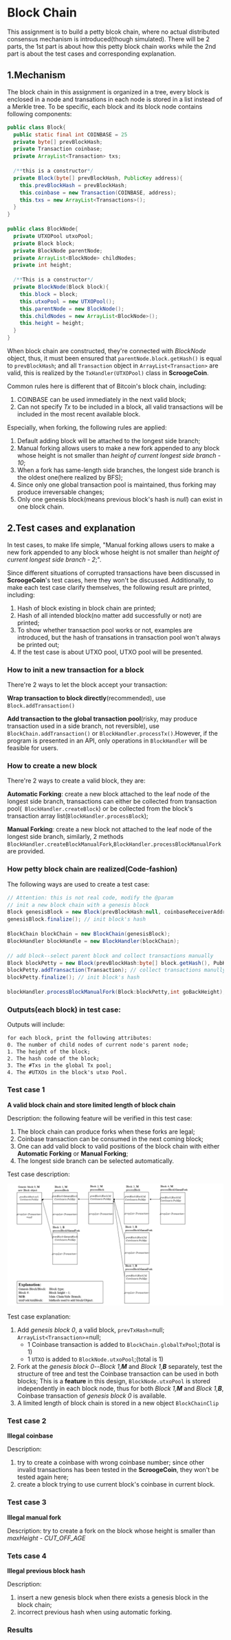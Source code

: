 # Block Chain
This assignment is to build a petty blcok chain, where no actual distributed consensus mechanism is introduced(though simulated). There will be 2 parts, the 1st part is about how this petty block chain works while the 2nd part is about the test cases and corresponding explanation.

## 1.Mechanism
The block chain in this assignment is organized in a tree, every block is enclosed in a node and transations in each node is stored in a list instead of a Merkle tree. To be specific, each block and its block node contains following components:

```java
public class Block{
  public static final int COINBASE = 25
  private byte[] prevBlockHash;
  private Transaction coinbase;
  private ArrayList<Transaction> txs;
  
  /**this is a constructor*/
  private Block(byte[] prevBlockHash, PublicKey address){
    this.prevBlockHash = prevBlockHash;
    this.coinbase = new Transaction(COINBASE, address);
    this.txs = new ArrayList<Transactions>();
  }
}

public class BlockNode{
  private UTXOPool utxoPool;
  private Block block;
  private BlockNode parentNode;
  private ArrayList<BlockNode> childNodes;
  private int height;
  
  /**This is a constructor*/
  private BlockNode(Block block){
    this.block = block;
    this.utxoPool = new UTXOPool();
    this.parentNode = new BlockNode();
    this.childNodes = new ArrayList<BlockNode>();
    this.height = height;
  }
}
```

When block chain are constructed, they're connected with *BlockNode* object, thus, it must been ensured that ```parentNode.block.getHash()``` is equal to ```prevBlockHash```; and all ```Transaction``` object in ```ArrayList<Transaction>``` are valid, this is realized by the ```TxHandler(UTXOPool)``` class in **ScroogeCoin**.

Common rules here is different that of Bitcoin's block chain, including:
1. COINBASE can be used immediately in the next valid block;
2. Can not specify *Tx* to be included in a block, all valid transactions will be included in the most recent available block.

Especially, when forking, the following rules are applied:
1. Default adding block will be attached to the longest side branch;
2. Manual forking allows users to make a new fork appended to any block whose height is not smaller than *height of current longest side branch - 10*;
3. When a fork has same-length side branches, the longest side branch is the oldest one(here realized by BFS);
4. Since only one global transaction pool is maintained, thus forking may produce irreversable changes;
5. Only one genesis block(means previous block's hash is *null*) can exist in one block chain.

## 2.Test cases and explanation
In test cases, to make life simple, "Manual forking allows users to make a new fork appended to any block whose height is not smaller than *height of current longest side branch - 2*;".

Since different situations of corrupted transactions have been discussed in **ScroogeCoin**'s test cases, here they won't be discussed. Additionally, to make each test case clarify themselves, the following result are printed, including:
1. Hash of block existing in block chain are printed;
2. Hash of all intended block(no matter add successfully or not) are printed;
3. To show whether transaction pool works or not, examples are introduced, but the hash of transations in transaction pool won't always be printed out;
4. If the test case is about UTXO pool, UTXO pool will be presented.

### How to init a new transaction for a block

There're 2 ways to let the block accept your transaction:

**Wrap transaction to block directly**(recommended), use ```Block.addTransaction()```

**Add transaction to the global transaction pool**(risky, may produce transaction used in a side branch, not reversible), use ```BlockChain.addTransaction()``` or ```BlockHandler.processTx()```.However, if the program is presented in an API, only operations in ```BlockHandler``` will be feasible for users.

### How to create a new block

There're 2 ways to create a valid block, they are:

**Automatic Forking**: create a new block attached to the leaf node of the longest side branch, transactions can either be collected from transaction pool(``` BlockHandler.createBlock```) or be collected from the block's transaction array list(```BlockHandler.processBlock```);

**Manual Forking**: create a new block not attached to the leaf node of the longest side branch, similarly, 2 methods ```BlockHandler.createBlockManualFork```,```BlockHandler.processBlockManualFork``` are provided.

### How petty block chain are realized(Code-fashion)

The following ways are used to create a test case:

```java
// Attention: this is not real code, modify the @param
// init a new block chain with a genesis block
Block genesisBlock = new Block(prevBlockHash:null, coinbaseReceiverAddress:PubKey);
genesisBlock.finalize(); // init block's hash

BlockChain blockChain = new BlockChain(genesisBlock);
BlockHandler blockHandle = new BlockHandler(blockChain);

// add block--select parent block and collect transactions manually
Block blockPetty = new Block(prevBlockHash:byte[] block.getHash(), PubKey);
blockPetty.addTransaction(Transaction); // collect transactions manully
blockPetty.finalize(); // init block's hash

blockHandler.processBlockManualFork(Block:blockPetty,int goBackHeight);
```

### Outputs(each block) in test case:

Outputs will include:

```
for each block, print the following attributes:
0. The number of child nodes of current node's parent node;
1. The height of the block;
2. The hash code of the block;
3. The #Txs in the global Tx pool;
4. The #UTXOs in the block's utxo Pool.
```

### Test case 1

**A valid block chain and store limited length of block chain**

Description: the following feature will be verified in this test case:
1. The block chain can produce forks when these forks are legal;
2. Coinbase transaction can be consumed in the next coming block;
3. One can add valid block to valid positions of the block chain with either **Automatic Forking** or **Manual Forking**;
4. The longest side branch can be selected automatically.

Test case description:

![testCase1_blockChain](testCase1_blockChain.png)

Test case explanation:

1. Add *genesis block 0*, a valid block, ```prevTxHash```=null; ```ArrayList<Transaction>```=null;
   + 1 Coinbase transaction is added to ```BlockChain.globalTxPool```;(total is 1)
   + 1 ```UTXO``` is added to ```BlockNode.utxoPool```;(total is 1)
2. Fork at the *genesis block 0*--*Block 1,**M*** and *Block 1,**B*** separately, test the structure of tree and test the Coinbase transaction can be used in both blocks; This is a **feature** in this design, ```BlockNode.utxoPool``` is stored independently in each block node, thus for both *Block 1,**M*** and *Block 1,**B***, Coinbase transaction of *genesis block 0* is available.
3. A limited length of block chain is stored in a new object ```BlockChainClip```

### Test case 2
**Illegal coinbase**

Description: 
1. try to create a coinbase with wrong coinbase number; since other invalid transactions has been tested in the **ScroogeCoin**, they won't be tested again here; 
3. create a block trying to use current block's coinbase in current block.

### Test case 3
**Illegal manual fork**

Description: try to create a fork on the block whose height is smaller than *maxHeight - CUT_OFF_AGE*

### Tets case 4
**Illegal previous block hash**

Description: 
1. insert a new genesis block when there exists a genesis block in the block chain;
2. incorrect previous hash when using automatic forking.

### Results

